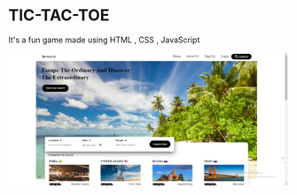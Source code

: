 # TIC-TAC-TOE
It's a fun game made using HTML , CSS , JavaScript 

![](https://github.com/Shubham-Yadav003/Travel-Website/blob/main/public/pics/i1.png)
